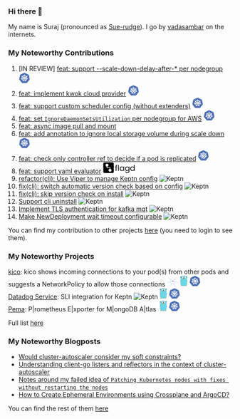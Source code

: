 ### Hi there 👋 
My name is Suraj (pronounced as [Sue-rudge](https://www.youtube.com/watch?v=pE3oWN995nU)). I go by [vadasambar](https://vadasambar.com/about/) on the internets. 
<!--
**vadasambar/vadasambar** is a ✨ _special_ ✨ repository because its `README.md` (this file) appears on your GitHub profile.

Here are some ideas to get you started:

- 🔭 I’m currently working on ...
- 🌱 I’m currently learning ...
- 👯 I’m looking to collaborate on ...
- 🤔 I’m looking for help with ...
- 💬 Ask me about ...
- 📫 How to reach me: ...
- 😄 Pronouns: ...
- ⚡ Fun fact: ...
-->
### My Noteworthy Contributions
1. [IN REVIEW] [feat: support --scale-down-delay-after-* per nodegroup](https://github.com/kubernetes/autoscaler/pull/5729) <img src="https://raw.githubusercontent.com/devicons/devicon/master/icons/kubernetes/kubernetes-plain.svg" alt="Kubernetes" width="25" height="25"/>
2. [feat: implement kwok cloud provider](https://github.com/kubernetes/autoscaler/pull/5820) <img src="https://raw.githubusercontent.com/devicons/devicon/master/icons/kubernetes/kubernetes-plain.svg" alt="Kubernetes" width="25" height="25"/>
3. [feat: support custom scheduler config (without extenders)](https://github.com/kubernetes/autoscaler/pull/5708) <img src="https://raw.githubusercontent.com/devicons/devicon/master/icons/kubernetes/kubernetes-plain.svg" alt="Kubernetes" width="25" height="25"/>
4. [feat: set `IgnoreDaemonSetsUtilization` per nodegroup for AWS](https://github.com/kubernetes/autoscaler/pull/5672) <img src="https://raw.githubusercontent.com/devicons/devicon/master/icons/kubernetes/kubernetes-plain.svg" alt="Kubernetes" width="25" height="25"/>  
4. [feat: async image pull and mount](https://github.com/warm-metal/csi-driver-image/pull/71)  
5. [feat: add annotation to ignore local storage volume during scale down](https://github.com/kubernetes/autoscaler/pull/5594) <img src="https://raw.githubusercontent.com/devicons/devicon/master/icons/kubernetes/kubernetes-plain.svg" alt="Kubernetes" width="25" height="25"/>  
6. [feat: check only controller ref to decide if a pod is replicated](https://github.com/kubernetes/autoscaler/pull/5507) <img src="https://raw.githubusercontent.com/devicons/devicon/master/icons/kubernetes/kubernetes-plain.svg" alt="Kubernetes" width="25" height="25"/>
7. [feat: support yaml evaluator](https://github.com/open-feature/flagd/pull/206) <img src="https://raw.githubusercontent.com/open-feature/flagd/main/images/flagD.png" alt="FlagD" height="25"/>  
8. [refactor(cli): Use Viper to manage Keptn config](https://github.com/keptn/keptn/pull/5694) <img src="https://raw.githubusercontent.com/keptn/community/main/branding/logos/keptn_icon.svg" alt="Keptn" width="25" height="25"/>
9. [fix(cli): switch automatic version check based on config](https://github.com/keptn/keptn/pull/5290) <img src="https://raw.githubusercontent.com/keptn/community/main/branding/logos/keptn_icon.svg" alt="Keptn" width="25" height="25"/>
10. [fix(cli): skip version check on install](https://github.com/keptn/keptn/pull/5046) <img src="https://raw.githubusercontent.com/keptn/community/main/branding/logos/keptn_icon.svg" alt="Keptn" width="25" height="25"/>
11. [Support cli uninstall](https://github.com/vmware-tanzu/velero/pull/3399) <img src="https://cdn-images-1.medium.com/max/1600/1*-9mb3AKnKdcL_QD3CMnthQ.png" alt="Keptn" width="25" height="25"/> 
12. [Implement TLS authentication for kafka mqt](https://github.com/fission/fission/pull/1300) <img src="https://fission.io/images/fission-logo-white.svg" alt="Keptn" width="25" height="25"/> 
13. [Make NewDeployment wait timeout configurable](https://github.com/fission/fission/pull/1260) <img src="https://fission.io/images/fission-logo-white.svg" alt="Keptn" width="25" height="25"/> 

You can find my contribution to other projects [here](https://github.com/pulls?q=is%3Apr+author%3Avadasambar+archived%3Afalse+) (you need to login to see them). 

### My Noteworthy Projects
[kico](https://github.com/vadasambar/kico): kico shows incoming connections to your pod(s) from other pods and suggests a NetworkPolicy to allow those connections <img src="https://raw.githubusercontent.com/vadasambar/kico/main/images/logo_plain.svg" alt="Kico" width="25" height="25"/><img src="https://raw.githubusercontent.com/devicons/devicon/master/icons/go/go-original.svg" alt="Golang" width="25" height="25"/><img src="https://raw.githubusercontent.com/devicons/devicon/master/icons/kubernetes/kubernetes-plain.svg" alt="Kubernetes" width="25" height="25"/>  
[Datadog Service](https://github.com/keptn-sandbox/datadog-service): SLI integration for Keptn <img src="https://raw.githubusercontent.com/keptn/community/main/branding/logos/keptn_icon.svg" alt="Keptn" width="25" height="25"/><img src="https://raw.githubusercontent.com/devicons/devicon/master/icons/go/go-original.svg" alt="Golang" width="25" height="25"/><img src="https://raw.githubusercontent.com/devicons/devicon/master/icons/kubernetes/kubernetes-plain.svg" alt="Kubernetes" width="25" height="25"/>  
[Pema](https://github.com/vadasambar/pema): P|rometheus E|xporter for M|ongoDB A|tlas <img src="https://raw.githubusercontent.com/devicons/devicon/master/icons/go/go-original.svg" alt="Golang" width="25" height="25"/><img src="https://raw.githubusercontent.com/devicons/devicon/master/icons/kubernetes/kubernetes-plain.svg" alt="Kubernetes" width="25" height="25"/>    

Full list [here](./PROJECTS.md)

### My Noteworthy Blogposts
- [Would cluster-autoscaler consider my soft constraints?](https://vadasambar.com/post/kubernetes/would-ca-consider-my-soft-constraints/)
- [Understanding client-go listers and reflectors in the context of cluster-autoscaler](https://vadasambar.com/post/kubernetes/understanding-listers-and-reflectors-in-client-go/)
- [Notes around my failed idea of `Patching Kubernetes nodes with fixes without restarting the nodes`](https://vadasambar.com/post/kubernetes/notes-for-executing-script-on-all-nodes/)
- [How to Create Ephemeral Environments using Crossplane and ArgoCD?](https://www.infracloud.io/blogs/how-to-create-ephemeral-environments-using-crossplane-and-argocd/)

You can find the rest of them [here](https://vadasambar.com/)


